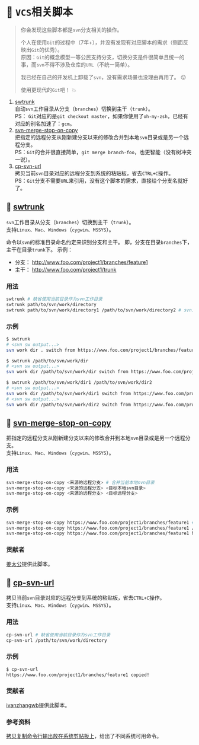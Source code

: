 🐌 `VCS`相关脚本
====================================

> 你会发现这些脚本都是`svn`分支相关的操作。
>
> 个人在使用`Git`的过程中（7年+），并没有发现有对应脚本的需求（侧面反映出`Git`的优秀）。  
> 原因：`Git`的概念模型一等公民支持分支，切换分支是件很简单且统一的事，而`svn`不得不涉及仓库的`URL`（不统一简单）。
>
> 我已经在自己的开发机上卸载了`svn`，没有需求场景也没理由再用了。 😛
>
> 使用更现代的`Git`吧！ 💥

1. [swtrunk](#-swtrunk)  
   自动`svn`工作目录从分支（`branches`）切换到主干（`trunk`）。  
   PS： `Git`对应的是`git checkout master`，如果你使用了`oh-my-zsh`，已经有对应的别名加速了：`gcm`。
1. [svn-merge-stop-on-copy](#-svn-merge-stop-on-copy)  
   把指定的远程分支从刚新建分支以来的修改合并到本地`svn`目录或是另一个远程分支。  
   PS：`Git`的合并很直接简单，`git merge branch-foo`，也更智能（没有树冲突一说）。
1. [cp-svn-url](#-cp-svn-url)  
   拷贝当前`svn`目录对应的远程分支到系统的粘贴板，省去`CTRL+C`操作。  
   PS：`Git`分支不需要`URL`来引用，没有这个脚本的需求，直接给个分支名就好了。

🍺 [swtrunk](../legacy-bin/swtrunk)
----------------------

`svn`工作目录从分支（`branches`）切换到主干（`trunk`）。  
支持`Linux`、`Mac`、`Windows`（`cygwin`、`MSSYS`）。

命令以`svn`的标准目录命名约定来识别分支和主干。
即，分支在目录`branches`下，主干在目录`trunk`下。
示例：

- 分支： <http://www.foo.com/project1/branches/feature1>
- 主干： <http://www.foo.com/project1/trunk>

### 用法

```bash
swtrunk # 缺省使用当前目录作为svn工作目录
swtrunk path/to/svn/work/directory
swtrunk path/to/svn/work/directory1 /path/to/svn/work/directory2 # svn工作目录个数不限制
```

### 示例

```bash
$ swtrunk
# <svn sw output...>
svn work dir . switch from https://www.foo.com/project1/branches/feature1 to https://www.foo.com/project1/trunk !

$ swtrunk /path/to/svn/work/dir
# <svn sw output...>
svn work dir /path/to/svn/work/dir switch from https://www.foo.com/project1/branches/feature1 to https://www.foo.com/project1/trunk !

$ swtrunk /path/to/svn/work/dir1 /path/to/svn/work/dir2
# <svn sw output...>
svn work dir /path/to/svn/work/dir1 switch from https://www.foo.com/project1/branches/feature1 to https://www.foo.com/project1/trunk !
# <svn sw output...>
svn work dir /path/to/svn/work/dir2 switch from https://www.foo.com/project2/branches/feature1 to https://www.foo.com/project2/trunk !
```

🍺 [svn-merge-stop-on-copy](../legacy-bin/svn-merge-stop-on-copy)
----------------------

把指定的远程分支从刚新建分支以来的修改合并到本地`svn`目录或是另一个远程分支。  
支持`Linux`、`Mac`、`Windows`（`cygwin`、`MSSYS`）。

### 用法

```bash
svn-merge-stop-on-copy <来源的远程分支> # 合并当前本地svn目录
svn-merge-stop-on-copy <来源的远程分支> <目标本地svn目录>
svn-merge-stop-on-copy <来源的远程分支> <目标远程分支>
```

### 示例

```bash
svn-merge-stop-on-copy https://www.foo.com/project1/branches/feature1 # 缺省使用当前目录作为svn工作目录
svn-merge-stop-on-copy https://www.foo.com/project1/branches/feature1 /path/to/svn/work/directory
svn-merge-stop-on-copy https://www.foo.com/project1/branches/feature1 https://www.foo.com/project1/branches/feature2
```

### 贡献者

[姜太公](https://github.com/jzwlqx)提供此脚本。

🍺 [cp-svn-url](../legacy-bin/cp-svn-url)
----------------------

拷贝当前`svn`目录对应的远程分支到系统的粘贴板，省去`CTRL+C`操作。  
支持`Linux`、`Mac`、`Windows`（`cygwin`、`MSSYS`）。

### 用法

```bash
cp-svn-url # 缺省使用当前目录作为svn工作目录
cp-svn-url /path/to/svn/work/directory
```

### 示例

```bash
$ cp-svn-url
https://www.foo.com/project1/branches/feature1 copied!
```

### 贡献者

[ivanzhangwb](https://github.com/ivanzhangwb)提供此脚本。

### 参考资料

[拷贝复制命令行输出放在系统剪贴板上](http://oldratlee.github.io/post/2012-12-23/command-output-to-clip)，给出了不同系统可用命令。
